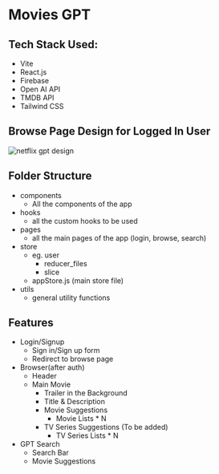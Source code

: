 # Movies GPT

## Tech Stack Used:

- Vite
- React.js
- Firebase
- Open AI API
- TMDB API
- Tailwind CSS

## Browse Page Design for Logged In User

![netflix gpt design](https://github.com/anuj-thakur-513/Movies-GPT/assets/82753410/5b2010fb-5465-4d8a-8ffe-ece93efa00a6)

## Folder Structure

- components
  - All the components of the app
- hooks
  - all the custom hooks to be used
- pages
  - all the main pages of the app (login, browse, search)
- store
  - eg. user
    - reducer_files
    - slice
  - appStore.js (main store file)
- utils
  - general utility functions

## Features

- Login/Signup
  - Sign in/Sign up form
  - Redirect to browse page
- Browser(after auth)
  - Header
  - Main Movie
    - Trailer in the Background
    - Title & Description
    - Movie Suggestions
      - Movie Lists \* N
    - TV Series Suggestions (To be added)
      - TV Series Lists \* N
- GPT Search
  - Search Bar
  - Movie Suggestions
